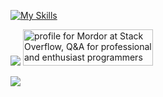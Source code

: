 [![My Skills](https://skillicons.dev/icons?i=js,html,css,wasm)](https://skillicons.dev)

<img src='https://www.codewars.com/users/Mordorrr/badges/large'>
<a href="https://stackoverflow.com/users/19511737/mordor"><img src="https://stackoverflow.com/users/flair/19511737.png" width="208" height="58" alt="profile for Mordor at Stack Overflow, Q&amp;A for professional and enthusiast programmers" title="profile for Mordor at Stack Overflow, Q&amp;A for professional and enthusiast programmers"></a>

<a><img src='https://api.roadmap.sh/v1-badge/tall/6463fba1410780a6d9b65277?variant=dark'></a>

